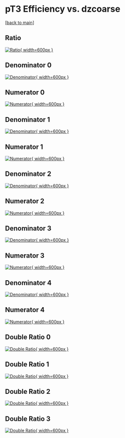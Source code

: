 # pT3 Efficiency vs. dzcoarse

[[back to main](./)]



## Ratio

[![Ratio](../mtv/var/pT3_loweta_13_1_eff_dzcoarse.png){ width=600px }](../mtv/var/pT3_loweta_13_1_eff_dzcoarse.pdf)

## Denominator 0

[![Denominator](../mtv/den/pT3_loweta_13_1_eff_dzcoarse_den0.png){ width=600px }](../mtv/den/pT3_loweta_13_1_eff_dzcoarse_den0.pdf)

## Numerator 0

[![Numerator](../mtv/num/pT3_loweta_13_1_eff_dzcoarse_num0.png){ width=600px }](../mtv/num/pT3_loweta_13_1_eff_dzcoarse_num0.pdf)

## Denominator 1

[![Denominator](../mtv/den/pT3_loweta_13_1_eff_dzcoarse_den1.png){ width=600px }](../mtv/den/pT3_loweta_13_1_eff_dzcoarse_den1.pdf)

## Numerator 1

[![Numerator](../mtv/num/pT3_loweta_13_1_eff_dzcoarse_num1.png){ width=600px }](../mtv/num/pT3_loweta_13_1_eff_dzcoarse_num1.pdf)

## Denominator 2

[![Denominator](../mtv/den/pT3_loweta_13_1_eff_dzcoarse_den2.png){ width=600px }](../mtv/den/pT3_loweta_13_1_eff_dzcoarse_den2.pdf)

## Numerator 2

[![Numerator](../mtv/num/pT3_loweta_13_1_eff_dzcoarse_num2.png){ width=600px }](../mtv/num/pT3_loweta_13_1_eff_dzcoarse_num2.pdf)

## Denominator 3

[![Denominator](../mtv/den/pT3_loweta_13_1_eff_dzcoarse_den3.png){ width=600px }](../mtv/den/pT3_loweta_13_1_eff_dzcoarse_den3.pdf)

## Numerator 3

[![Numerator](../mtv/num/pT3_loweta_13_1_eff_dzcoarse_num3.png){ width=600px }](../mtv/num/pT3_loweta_13_1_eff_dzcoarse_num3.pdf)

## Denominator 4

[![Denominator](../mtv/den/pT3_loweta_13_1_eff_dzcoarse_den4.png){ width=600px }](../mtv/den/pT3_loweta_13_1_eff_dzcoarse_den4.pdf)

## Numerator 4

[![Numerator](../mtv/num/pT3_loweta_13_1_eff_dzcoarse_num4.png){ width=600px }](../mtv/num/pT3_loweta_13_1_eff_dzcoarse_num4.pdf)

## Double Ratio 0

[![Double Ratio](../mtv/ratio/pT3_loweta_13_1_eff_dzcoarse_ratio0.png){ width=600px }](../mtv/ratio/pT3_loweta_13_1_eff_dzcoarse_ratio0.pdf)

## Double Ratio 1

[![Double Ratio](../mtv/ratio/pT3_loweta_13_1_eff_dzcoarse_ratio1.png){ width=600px }](../mtv/ratio/pT3_loweta_13_1_eff_dzcoarse_ratio1.pdf)

## Double Ratio 2

[![Double Ratio](../mtv/ratio/pT3_loweta_13_1_eff_dzcoarse_ratio2.png){ width=600px }](../mtv/ratio/pT3_loweta_13_1_eff_dzcoarse_ratio2.pdf)

## Double Ratio 3

[![Double Ratio](../mtv/ratio/pT3_loweta_13_1_eff_dzcoarse_ratio3.png){ width=600px }](../mtv/ratio/pT3_loweta_13_1_eff_dzcoarse_ratio3.pdf)

